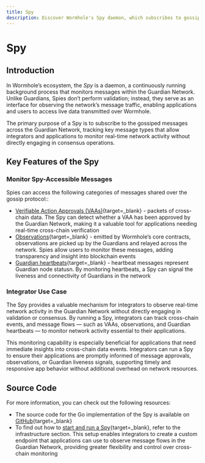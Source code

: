 ```yaml
---
title: Spy
description: Discover Wormhole's Spy daemon, which subscribes to gossiped messages in the Guardian Network, including VAAs and Observations, with setup instructions.
---
```


# Spy

## Introduction

In Wormhole’s ecosystem, the _Spy_ is a daemon, a continuously running background process that monitors messages within the Guardian Network. Unlike Guardians, Spies don’t perform validation; instead, they serve as an interface for observing the network’s message traffic, enabling applications and users to access live data transmitted over Wormhole.

The primary purpose of a Spy is to subscribe to the gossiped messages across the Guardian Network, tracking key message types that allow integrators and applications to monitor real-time network activity without directly engaging in consensus operations.

## Key Features of the Spy

### Monitor Spy-Accessible Messages

Spies can access the following categories of messages shared over the gossip protocol::

- [Verifiable Action Approvals (VAAs)](/docs/learn/infrastructure/vaas/){target=\_blank} - packets of cross-chain data. The Spy can detect whether a VAA has been approved by the Guardian Network, making it a valuable tool for applications needing real-time cross-chain verification
- [Observations](/docs/learn/fundamentals/glossary/#observation){target=\_blank} - emitted by Wormhole’s core contracts, observations are picked up by the Guardians and relayed across the network. Spies allow users to monitor these messages, adding transparency and insight into blockchain events
- [Guardian heartbeats](/docs/learn/fundamentals/glossary/#heartbeat){target=\_blank} - heartbeat messages represent Guardian node statusn. By monitoring heartbeats, a Spy can signal the liveness and connectivity of Guardians in the network

### Integrator Use Case

The Spy provides a valuable mechanism for integrators to observe real-time network activity in the Guardian Network without directly engaging in validation or consensus. By running a Spy, integrators can track cross-chain events, and message flows — such as VAAs, observations, and Guardian heartbeats — to monitor network activity essential to their applications.

This monitoring capability is especially beneficial for applications that need immediate insights into cross-chain data events. Integrators can run a Spy to ensure their applications are promptly informed of message approvals, observations, or Guardian liveness signals, supporting timely and responsive app behavior without additional overhead on network resources.

## Source Code

For more information, you can check out the following resources:

- The source code for the Go implementation of the Spy is available on [GitHub](https://github.com/wormhole-foundation/wormhole/blob/main/node/cmd/spy/spy.go){target=\_blank}
- To find out how to [start and run a Spy](/docs/infrastructure/spy/run-spy/){target=\_blank}, refer to the infrastructure section. This setup enables integrators to create a custom endpoint that applications can use to observe message flows in the Guardian Network, providing greater flexibility and control over cross-chain monitoring
